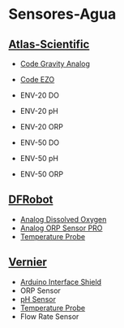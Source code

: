 # Sensores-Agua

## [Atlas-Scientific](https://github.com/UTFPR-IoT/Sensores-Agua/blob/main/Atlas-scientific/README.md)
- [Code Gravity Analog](https://github.com/UTFPR-IoT/Sensores-Agua/tree/main/Atlas-scientific/Gravity%20Analog)
- [Code EZO](https://github.com/UTFPR-IoT/Sensores-Agua/tree/main/Atlas-scientific/EZO)

- ENV-20 DO
- ENV-20 pH
- ENV-20 ORP

- ENV-50 DO
- ENV-50 pH
- ENV-50 ORP




## [DFRobot](https://github.com/UTFPR-IoT/Sensores-Agua/blob/main/DFRobot/README.md)
- [Analog Dissolved Oxygen](https://github.com/UTFPR-IoT/Sensores-Agua/tree/main/DFRobot/Gravity%20-%20Analog%20Dissolved%20Oxygen%20Sensor)
- [Analog ORP Sensor PRO](https://github.com/UTFPR-IoT/Sensores-Agua/tree/main/DFRobot/Gravity%20-%20Analog%20ORP%20Sensor%20PRO)
- [Temperature Probe](https://github.com/UTFPR-IoT/Sensores-Agua/tree/main/DFRobot/Waterproof%20DS18B20%20Digital%20Temperature)


## [Vernier](https://github.com/UTFPR-IoT/Sensores-Agua/blob/main/Vernier/README.md)
- [Arduino Interface Shield](https://github.com/UTFPR-IoT/Sensores-Agua/tree/main/Vernier/Arduino%20Interface%20Shield)
- ORP Sensor
- [pH Sensor](https://github.com/UTFPR-IoT/Sensores-Agua/tree/main/Vernier/pH%20Sensor)
- [Temperature Probe](https://github.com/UTFPR-IoT/Sensores-Agua/tree/main/Vernier/Temperature%20Probe)
- Flow Rate Sensor



